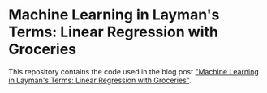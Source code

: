 # Machine Learning in Layman's Terms: Linear Regression with Groceries
This repository contains the code used in the blog post ["Machine Learning in Layman's Terms: Linear Regression with Groceries"](https://ismizu.medium.com/machine-learning-in-laymans-terms-linear-regression-with-groceries-6a595d1242d).
